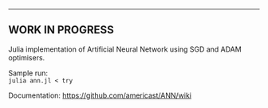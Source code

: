 -----
WORK IN PROGRESS
-----

Julia implementation of Artificial Neural Network using SGD and ADAM optimisers.  

Sample run:  
`julia ann.jl < try`  
  
Documentation: https://github.com/americast/ANN/wiki
